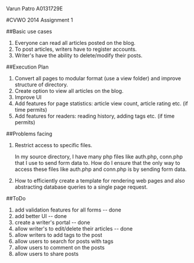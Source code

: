 Varun Patro
A0131729E

#CVWO 2014 Assignment 1

##Basic use cases

1. Everyone can read all articles posted on the blog.
2. To post articles, writers have to register accounts. 
3. Writer's have the ability to delete/modify their posts.


##Execution Plan

1. Convert all pages to modular format (use a view folder) and improve structure of directory.
2. Create option to view all articles on the blog.
3. Improve UI
4. Add features for page statistics: article view count, article rating etc. (if time permits)
5. Add features for readers: reading history, adding tags etc. (if time permits)


##Problems facing

1. Restrict access to specific files. 

	In my source directory, I have many php files like auth.php, conn.php that I use to send form data to. How do I ensure that the only way to access these files like auth.php and conn.php is by sending form data.

2. How to efficiently create a template for rendering web pages and also abstracting database queries to a single page request. 

##ToDo

1. add validation features for all forms -- done
2. add better UI -- done
3. create a writer's portal -- done
4. allow writer's to edit/delete their articles -- done
5. allow writers to add tags to the post
6. allow users to search for posts with tags
7. allow users to comment on the posts
8. allow users to share posts